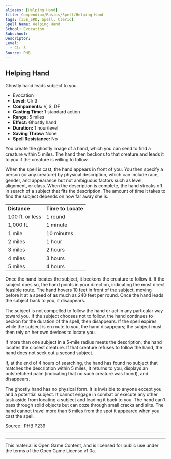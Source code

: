 ```yaml
---
aliases: [Helping Hand]
title: Compendium/Basics/Spell/Helping Hand
tags: [35E_SRD, Spell, Cleric]
Spell Name: Helping Hand
School: Evocation
Subschool: 
Descriptor: 
Level:
  - Clr 3
Source: PHB
---
```



## Helping Hand

Ghostly hand leads subject to you.

*   Evocation
*   **Level:** Clr 3
*   **Components:** V, S, DF
*   **Casting Time:** 1 standard action
*   **Range:** 5 miles
*   **Effect:** Ghostly hand
*   **Duration:** 1 hour/level
*   **Saving Throw:** None
*   **Spell Resistance:** No

<p>You create the ghostly image of a hand, which you can send to find a creature within 5 miles. The hand then beckons to that creature and leads it to you if the creature is willing to follow.</p><p>When the spell is cast, the hand appears in front of you. You then specify a person (or any creature) by physical description, which can include race, gender, and appearance but not ambiguous factors such as level, alignment, or class. When the description is complete, the hand streaks off in search of a subject that fits the description. The amount of time it takes to find the subject depends on how far away she is.</p><table> <tr decoration="underline"> <td> <b>Distance</b> </td> <td> <b>Time to Locate</b> </td> </tr> <tr> <td> 100 ft. or less </td> <td> 1 round </td> </tr> <tr> <td> 1,000 ft. </td> <td> 1 minute </td> </tr> <tr> <td> 1 mile </td> <td> 10 minutes </td> </tr> <tr> <td> 2 miles </td> <td> 1 hour </td> </tr> <tr> <td> 3 miles </td> <td> 2 hours </td> </tr> <tr> <td> 4 miles </td> <td> 3 hours </td> </tr> <tr> <td> 5 miles </td> <td> 4 hours </td> </tr> </table><p>Once the hand locates the subject, it beckons the creature to follow it. If the subject does so, the hand points in your direction, indicating the most direct feasible route. The hand hovers 10 feet in front of the subject, moving before it at a speed of as much as 240 feet per round. Once the hand leads the subject back to you, it disappears.</p><p>The subject is not compelled to follow the hand or act in any particular way toward you. If the subject chooses not to follow, the hand continues to beckon for the duration of the spell, then disappears. If the spell expires while the subject is en route to you, the hand disappears; the subject must then rely on her own devices to locate you.</p><p>If more than one subject in a 5-mile radius meets the description, the hand locates the closest creature. If that creature refuses to follow the hand, the hand does not seek out a second subject.</p><p>If, at the end of 4 hours of searching, the hand has found no subject that matches the description within 5 miles, it returns to you, displays an outstretched palm (indicating that no such creature was found), and disappears.</p><p>The ghostly hand has no physical form. It is invisible to anyone except you and a potential subject. It cannot engage in combat or execute any other task aside from locating a subject and leading it back to you. The hand can't pass through solid objects but can ooze through small cracks and slits. The hand cannot travel more than 5 miles from the spot it appeared when you cast the spell.</p>

Source : PHB P239

---

---

This material is Open Game Content, and is licensed for public use under
the terms of the Open Game License v1.0a.
